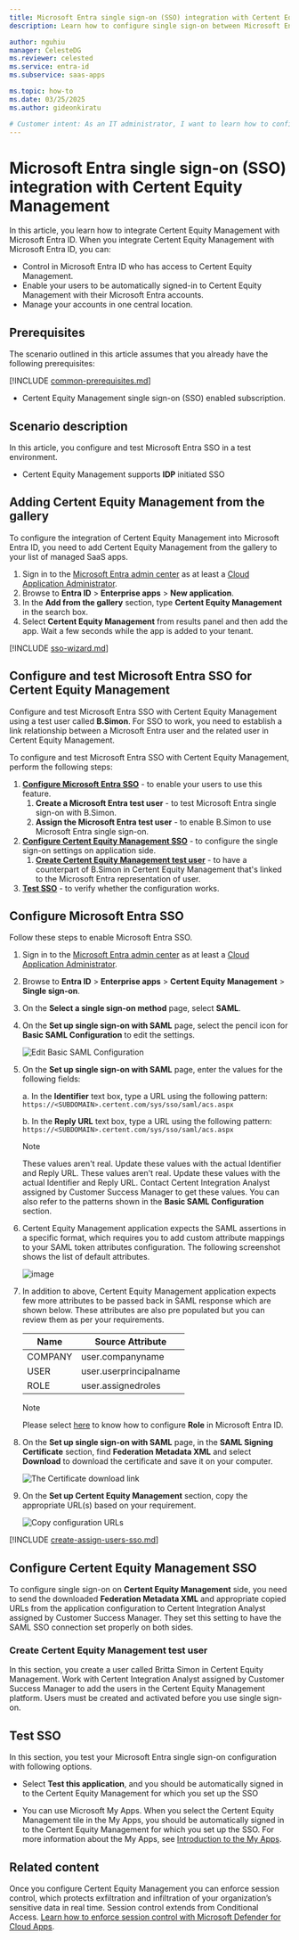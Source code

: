 ```yaml
---
title: Microsoft Entra single sign-on (SSO) integration with Certent Equity Management
description: Learn how to configure single sign-on between Microsoft Entra ID and Certent Equity Management.

author: nguhiu
manager: CelesteDG
ms.reviewer: celested
ms.service: entra-id
ms.subservice: saas-apps

ms.topic: how-to
ms.date: 03/25/2025
ms.author: gideonkiratu

# Customer intent: As an IT administrator, I want to learn how to configure single sign-on between Microsoft Entra ID and Certent Equity Management so that I can control who has access to Certent Equity Management, enable automatic sign-in with Microsoft Entra accounts, and manage my accounts in one central location.
---
```


# Microsoft Entra single sign-on (SSO) integration with Certent Equity Management

In this article,  you learn how to integrate Certent Equity Management with Microsoft Entra ID. When you integrate Certent Equity Management with Microsoft Entra ID, you can:

- Control in Microsoft Entra ID who has access to Certent Equity Management.
- Enable your users to be automatically signed-in to Certent Equity Management with their Microsoft Entra accounts.
- Manage your accounts in one central location.

## Prerequisites

The scenario outlined in this article assumes that you already have the following prerequisites:

[!INCLUDE [common-prerequisites.md](~/identity/saas-apps/includes/common-prerequisites.md)]
- Certent Equity Management single sign-on (SSO) enabled subscription.

## Scenario description

In this article,  you configure and test Microsoft Entra SSO in a test environment.

- Certent Equity Management supports **IDP** initiated SSO

## Adding Certent Equity Management from the gallery

To configure the integration of Certent Equity Management into Microsoft Entra ID, you need to add Certent Equity Management from the gallery to your list of managed SaaS apps.

1. Sign in to the [Microsoft Entra admin center](https://entra.microsoft.com) as at least a [Cloud Application Administrator](~/identity/role-based-access-control/permissions-reference.md#cloud-application-administrator).
1. Browse to **Entra ID** > **Enterprise apps** > **New application**.
1. In the **Add from the gallery** section, type **Certent Equity Management** in the search box.
1. Select **Certent Equity Management** from results panel and then add the app. Wait a few seconds while the app is added to your tenant.

 [!INCLUDE [sso-wizard.md](~/identity/saas-apps/includes/sso-wizard.md)]

<a name='configure-and-test-azure-ad-sso-for-certent-equity-management'></a>

## Configure and test Microsoft Entra SSO for Certent Equity Management

Configure and test Microsoft Entra SSO with Certent Equity Management using a test user called **B.Simon**. For SSO to work, you need to establish a link relationship between a Microsoft Entra user and the related user in Certent Equity Management.

To configure and test Microsoft Entra SSO with Certent Equity Management, perform the following steps:

1. **[Configure Microsoft Entra SSO](#configure-azure-ad-sso)** - to enable your users to use this feature.
   1. **Create a Microsoft Entra test user** - to test Microsoft Entra single sign-on with B.Simon.
   1. **Assign the Microsoft Entra test user** - to enable B.Simon to use Microsoft Entra single sign-on.
1. **[Configure Certent Equity Management SSO](#configure-certent-equity-management-sso)** - to configure the single sign-on settings on application side.
   1. **[Create Certent Equity Management test user](#create-certent-equity-management-test-user)** - to have a counterpart of B.Simon in Certent Equity Management that's linked to the Microsoft Entra representation of user.
1. **[Test SSO](#test-sso)** - to verify whether the configuration works.

<a name='configure-azure-ad-sso'></a>

## Configure Microsoft Entra SSO

Follow these steps to enable Microsoft Entra SSO.

1. Sign in to the [Microsoft Entra admin center](https://entra.microsoft.com) as at least a [Cloud Application Administrator](~/identity/role-based-access-control/permissions-reference.md#cloud-application-administrator).
1. Browse to **Entra ID** > **Enterprise apps** > **Certent Equity Management** > **Single sign-on**.
1. On the **Select a single sign-on method** page, select **SAML**.
1. On the **Set up single sign-on with SAML** page, select the pencil icon for **Basic SAML Configuration** to edit the settings.

   ![Edit Basic SAML Configuration](common/edit-urls.png)

1. On the **Set up single sign-on with SAML** page, enter the values for the following fields:

   a. In the **Identifier** text box, type a URL using the following pattern:
   `https://<SUBDOMAIN>.certent.com/sys/sso/saml/acs.aspx`

   b. In the **Reply URL** text box, type a URL using the following pattern:
   `https://<SUBDOMAIN>.certent.com/sys/sso/saml/acs.aspx`

   > [!NOTE]
   > These values aren't real. Update these values with the actual Identifier and Reply URL. These values aren't real. Update these values with the actual Identifier and Reply URL. Contact Certent Integration Analyst assigned by Customer Success Manager to get these values. You can also refer to the patterns shown in the **Basic SAML Configuration** section.

1. Certent Equity Management application expects the SAML assertions in a specific format, which requires you to add custom attribute mappings to your SAML token attributes configuration. The following screenshot shows the list of default attributes.

   ![image](common/default-attributes.png)

1. In addition to above, Certent Equity Management application expects few more attributes to be passed back in SAML response which are shown below. These attributes are also pre populated but you can review them as per your requirements.

   | Name    | Source Attribute       |
   | ------- | ---------------------- |
   | COMPANY | user.companyname       |
   | USER    | user.userprincipalname |
   | ROLE    | user.assignedroles     |

   > [!NOTE]
   > Please select [here](~/identity-platform/howto-add-app-roles-in-apps.md#app-roles-ui) to know how to configure **Role** in Microsoft Entra ID.

1. On the **Set up single sign-on with SAML** page, in the **SAML Signing Certificate** section, find **Federation Metadata XML** and select **Download** to download the certificate and save it on your computer.

   ![The Certificate download link](common/metadataxml.png)

1. On the **Set up Certent Equity Management** section, copy the appropriate URL(s) based on your requirement.

   ![Copy configuration URLs](common/copy-configuration-urls.png)

<a name='create-an-azure-ad-test-user'></a>

[!INCLUDE [create-assign-users-sso.md](~/identity/saas-apps/includes/create-assign-users-sso.md)]

## Configure Certent Equity Management SSO

To configure single sign-on on **Certent Equity Management** side, you need to send the downloaded **Federation Metadata XML** and appropriate copied URLs from the application configuration to Certent Integration Analyst assigned by Customer Success Manager. They set this setting to have the SAML SSO connection set properly on both sides.

### Create Certent Equity Management test user

In this section, you create a user called Britta Simon in Certent Equity Management. Work with Certent Integration Analyst assigned by Customer Success Manager to add the users in the Certent Equity Management platform. Users must be created and activated before you use single sign-on.

## Test SSO

In this section, you test your Microsoft Entra single sign-on configuration with following options.

- Select **Test this application**, and you should be automatically signed in to the Certent Equity Management for which you set up the SSO

- You can use Microsoft My Apps. When you select the Certent Equity Management tile in the My Apps, you should be automatically signed in to the Certent Equity Management for which you set up the SSO. For more information about the My Apps, see [Introduction to the My Apps](https://support.microsoft.com/account-billing/sign-in-and-start-apps-from-the-my-apps-portal-2f3b1bae-0e5a-4a86-a33e-876fbd2a4510).

## Related content

Once you configure Certent Equity Management you can enforce session control, which protects exfiltration and infiltration of your organization’s sensitive data in real time. Session control extends from Conditional Access. [Learn how to enforce session control with Microsoft Defender for Cloud Apps](/cloud-app-security/proxy-deployment-any-app).
